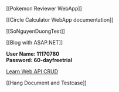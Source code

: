 [[Pokemon Reviewer WebApp]]

[[Circle Calculator WebApp documentation]]

[[SoNguyenDuongTest]]

[[Blog with ASAP.NET]]

**User Name: 11170780**  
**Password: 60-dayfreetrial**

[Learn Web API CRUD](https://www.youtube.com/watch?v=b8fFRX0T38M)

[[Hang Document and Testcase]]